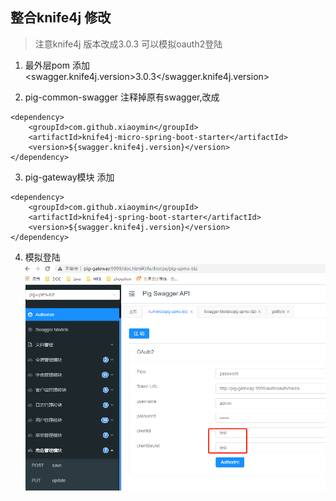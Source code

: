 ## 整合knife4j 修改

> 注意knife4j 版本改成3.0.3 可以模拟oauth2登陆

1. 最外层pom 添加 <swagger.knife4j.version>3.0.3</swagger.knife4j.version>

2. pig-common-swagger 注释掉原有swagger,改成
```
<dependency>
    <groupId>com.github.xiaoymin</groupId>
    <artifactId>knife4j-micro-spring-boot-starter</artifactId>
    <version>${swagger.knife4j.version}</version>
</dependency>
```

3. pig-gateway模块 添加
```
<dependency>
    <groupId>com.github.xiaoymin</groupId>
    <artifactId>knife4j-spring-boot-starter</artifactId>
    <version>${swagger.knife4j.version}</version>
</dependency>
```

4. 模拟登陆
   ![image-20210629095846819](%E6%95%B4%E5%90%88knife4j/image-20210629095846819.png)
